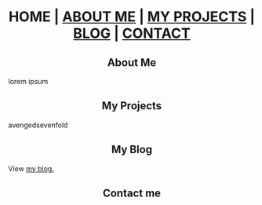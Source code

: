 <html>
  <head>
    <style> 
            h1, h2, h3 { 
                text-align:center; 
            } 
        </style>
  </head>
  <body> 
    <h1>HOME | <a href="#about-me">ABOUT ME</a>  | <a href="#my-projects">MY PROJECTS</a> | <a href="#my-blog">BLOG</a> | <a href="#contact">CONTACT</a></h1>
    <h2 id="about-me">About Me</h2>
      <p>lorem ipsum</p>
    <h2 id = "my-projects">My Projects</h2>
      <p>avengedsevenfold</p>
    <h2 id="my-blog">My Blog</h2>
      <p> View <a href="#">my blog.</a></p>
    <h2 id="contact">Contact me</h2>
  </body>
</html>
